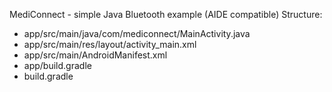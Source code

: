 MediConnect - simple Java Bluetooth example (AIDE compatible)
Structure:
 - app/src/main/java/com/mediconnect/MainActivity.java
 - app/src/main/res/layout/activity_main.xml
 - app/src/main/AndroidManifest.xml
 - app/build.gradle
 - build.gradle
